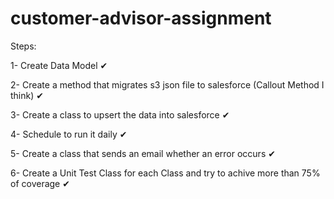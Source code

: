 # customer-advisor-assignment

Steps:

1- Create Data Model  ✔

2- Create a method that migrates s3 json file to salesforce  (Callout Method I think) ✔

3- Create a class to upsert the data into salesforce	✔

4- Schedule to run it daily		✔

5- Create a class that sends an email whether an error occurs ✔

6- Create a Unit Test Class for each Class and try to achive more than 75% of coverage	✔
